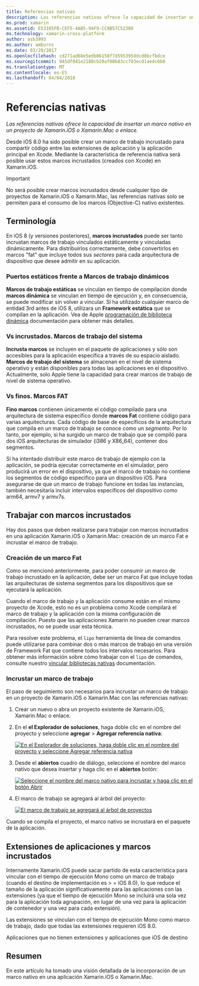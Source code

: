 ```yaml
---
title: Referencias nativas
description: Las referencias nativas ofrece la capacidad de insertar un marco nativo en un proyecto de Xamarin.iOS o Xamarin.Mac o enlace.
ms.prod: xamarin
ms.assetid: E53185FB-CEF5-4AB5-94F9-CC9B57C52300
ms.technology: xamarin-cross-platform
author: asb3993
ms.author: amburns
ms.date: 03/29/2017
ms.openlocfilehash: cd271ad68e5edb06158f7d595395ddcd0bcfbdce
ms.sourcegitcommit: 945df041e2180cb20af08b83cc703ecd1aedc6b0
ms.translationtype: MT
ms.contentlocale: es-ES
ms.lasthandoff: 04/04/2018
---
```

# <a name="native-references"></a>Referencias nativas

_Las referencias nativas ofrece la capacidad de insertar un marco nativo en un proyecto de Xamarin.iOS o Xamarin.Mac o enlace._


Desde iOS 8.0 ha sido posible crear un marco de trabajo incrustado para compartir código entre las extensiones de aplicación y la aplicación principal en Xcode. Mediante la característica de referencia nativa será posible usar estos marcos incrustados (creados con Xcode) en Xamarin.iOS.
 
> [!IMPORTANT]
> No será posible crear marcos incrustados desde cualquier tipo de proyectos de Xamarin.iOS o Xamarin.Mac, las referencias nativas solo se permiten para el consumo de los marcos (Objective-C) nativo existentes.




<a name="Terminology" />

## <a name="terminology"></a>Terminología

En iOS 8 (y versiones posteriores), **marcos incrustados** puede ser tanto incrustan marcos de trabajo vinculados estáticamente y vinculadas dinámicamente. Para distribuirlos correctamente, debe convertirlos en marcos "fat" que incluye todos sus _sectores_ para cada arquitectura de dispositivo que desee admitir en su aplicación.

<a name="Static-vs-Dynamic-Frameworks" />

### <a name="static-vs-dynamic-frameworks"></a>Puertos estáticos frente a Marcos de trabajo dinámicos

**Marcos de trabajo estáticas** se vinculan en tiempo de compilación donde **marcos dinámica** se vinculan en tiempo de ejecución y, en consecuencia, se puede modificar sin volver a vincular. Si ha utilizado cualquier marco de entidad 3rd antes de iOS 8, utilizara un **Framework estática** que se compilan en la aplicación. Vea de Apple [programación de biblioteca dinámica](https://developer.apple.com/library/mac/documentation/DeveloperTools/Conceptual/DynamicLibraries/100-Articles/OverviewOfDynamicLibraries.html#//apple_ref/doc/uid/TP40001873-SW1) documentación para obtener más detalles.

<a name="Embedded-vs-System-Frameworks" />

### <a name="embedded-vs-system-frameworks"></a>Vs incrustados. Marcos de trabajo del sistema

**Incrusta marcos** se incluyen en el paquete de aplicaciones y sólo son accesibles para la aplicación específica a través de su espacio aislado. **Marcos de trabajo del sistema** se almacenan en el nivel de sistema operativo y están disponibles para todas las aplicaciones en el dispositivo. Actualmente, solo Apple tiene la capacidad para crear marcos de trabajo de nivel de sistema operativo.

<a name="Thin-vs-Fat-Frameworks" />

### <a name="thin-vs-fat-frameworks"></a>Vs finos. Marcos FAT

**Fino marcos** contienen únicamente el código compilado para una arquitectura de sistema específico donde **marcos Fat** contiene código para varias arquitecturas. Cada código de base de específicos de la arquitectura que compila en un marco de trabajo se conoce como un _segmento_. Por lo tanto, por ejemplo, si ha surgido un marco de trabajo que se compiló para dos iOS arquitecturas de simulador (i386 y X86_64), contener dos segmentos.

Si ha intentado distribuir este marco de trabajo de ejemplo con la aplicación, se podría ejecutar correctamente en el simulador, pero producirá un error en el dispositivo, ya que el marco de trabajo no contiene los segmentos de código específico para un dispositivo iOS. Para asegurarse de que un marco de trabajo funcione en todas las instancias, también necesitaría incluir intervalos específicos del dispositivo como arm64, armv7 y armv7s.

<a name="Working-with-Embedded-Frameworks" />

## <a name="working-with-embedded-frameworks"></a>Trabajar con marcos incrustados

Hay dos pasos que deben realizarse para trabajar con marcos incrustados en una aplicación Xamarin.iOS o Xamarin.Mac: creación de un marco Fat e incrustar el marco de trabajo.

<a name="Overview" />

### <a name="creating-a-fat-framework"></a>Creación de un marco Fat

Como se mencionó anteriormente, para poder consumir un marco de trabajo incrustado en la aplicación, debe ser un marco Fat que incluye todas las arquitecturas de sistema segmentos para los dispositivos que se ejecutará la aplicación.

Cuando el marco de trabajo y la aplicación consume están en el mismo proyecto de Xcode, esto no es un problema como Xcode compilará el marco de trabajo y la aplicación con la misma configuración de compilación. Puesto que las aplicaciones Xamarin no pueden crear marcos incrustados, no se puede usar esta técnica.

Para resolver este problema, el `lipo` herramienta de línea de comandos puede utilizarse para combinar dos o más marcos de trabajo en una versión de Framework Fat que contiene todos los intervalos necesarios. Para obtener más información sobre cómo trabajar con el `lipo` de comandos, consulte nuestro [vincular bibliotecas nativas](~/ios/platform/native-interop.md) documentación.

<a name="Embedding-a-Framework" />

### <a name="embedding-a-framework"></a>Incrustar un marco de trabajo

El paso de seguimiento son necesarios para incrustar un marco de trabajo en un proyecto de Xamarin.iOS o Xamarin.Mac con las referencias nativas:

1. Crear un nuevo o abra un proyecto existente de Xamarin.iOS, Xamarin.Mac o enlace.
2. En el **el Explorador de soluciones**, haga doble clic en el nombre del proyecto y seleccione **agregar** > **Agregar referencia nativa**: 

    [![](native-references-images/ref01.png "En el Explorador de soluciones, haga doble clic en el nombre del proyecto y seleccione Agregar referencia nativa")](native-references-images/ref01.png#lightbox)
3. Desde el **abiertos** cuadro de diálogo, seleccione el nombre del marco nativo que desea insertar y haga clic en el **abiertos** botón: 

    [![](native-references-images/ref02.png "Seleccione el nombre del marco nativo para incrustar y haga clic en el botón Abrir")](native-references-images/ref02.png#lightbox)
4. El marco de trabajo se agregará al árbol del proyecto: 

    [![](native-references-images/ref03.png "El marco de trabajo se agregará al árbol de proyectos")](native-references-images/ref03.png#lightbox)

Cuando se compila el proyecto, el marco nativo se incrustará en el paquete de la aplicación.

<a name="App-Extensions-and-Embedded-Frameworks" />

## <a name="app-extensions-and-embedded-frameworks"></a>Extensiones de aplicaciones y marcos incrustados

Internamente Xamarin.iOS puede sacar partido de esta característica para vincular con el tiempo de ejecución Mono como un marco de trabajo (cuando el destino de implementación es > = iOS 8.0), lo que reduce el tamaño de la aplicación significativamente para las aplicaciones con las extensiones (ya que el tiempo de ejecución Mono se incluirá una sola vez para la aplicación toda agrupación, en lugar de una vez para la aplicación de contenedor y una vez para cada extensión).

Las extensiones se vinculan con el tiempo de ejecución Mono como marco de trabajo, dado que todas las extensiones requieren iOS 8.0.

Aplicaciones que no tienen extensiones y aplicaciones que iOS de destino 

<a name="Summary" />

## <a name="summary"></a>Resumen

En este artículo ha tomado una visión detallada de la incorporación de un marco nativo en una aplicación Xamarin.iOS o Xamarin.Mac.

